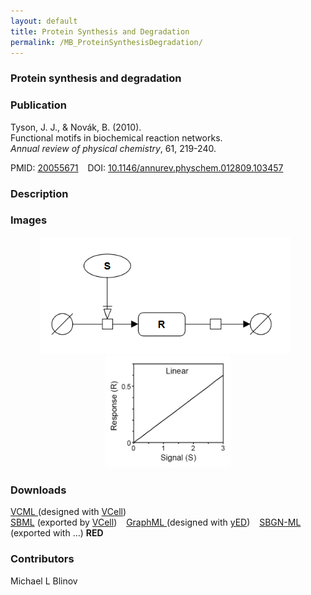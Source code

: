 ```yaml
---
layout: default
title: Protein Synthesis and Degradation
permalink: /MB_ProteinSynthesisDegradation/
---
```


### Protein synthesis and degradation
### Publication

Tyson, J. J., & Novák, B. (2010). 
<br>Functional motifs in biochemical reaction networks. 
<br><i>Annual review of physical chemistry</i>, 61, 219-240.

PMID:  [20055671](https://www.ncbi.nlm.nih.gov/pubmed/20055671) &ensp; DOI: [10.1146/annurev.physchem.012809.103457](https://doi.org/10.1146/annurev.physchem.012809.103457)

### Description

### Images

 <div class="img" style="font-size:90%; text-align:center;"> 
 <img src="/images/modelbricks/LinearSBGN.PNG" width="400" > &ensp; 
 <img src="/images/modelbricks/LinearResponse.PNG" width="200"/><br />  
</div> 
 
 
 ### Downloads

 <a href="/modelbricks/Tyson_2003_1a.vcml">VCML </a> (designed with [VCell](http://vcell.org)) &ensp;  
 <a href="/modelbricks/Tyson_2003_1a.xml">SBML</a> (exported by [VCell](http://vcell.org)) &ensp; 
 <a href="/modelbricks/LinearResponse.graphml">GraphML </a> (designed with [yED](https://www.yworks.com/yed)) &ensp; 
 <a href="/modelbricks/...">SBGN-ML</a> (exported with ...) <b>RED</b> &ensp;


### Contributors

Michael L Blinov



